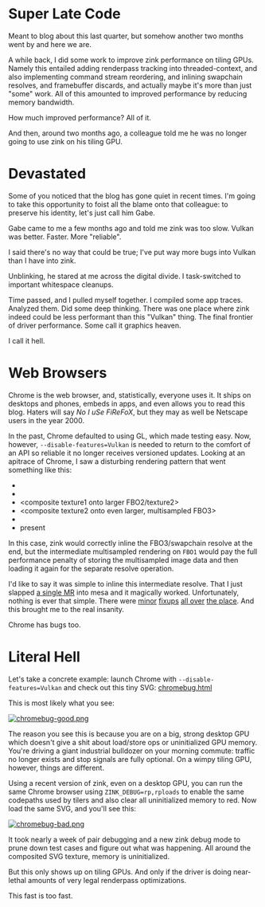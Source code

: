 # Super Late Code

Meant to blog about this last quarter, but somehow another two months went by and here we are.

A while back, I did some work to improve zink performance on tiling GPUs. Namely this entailed adding renderpass tracking into threaded-context, and also implementing command stream reordering, and inlining swapchain resolves, and framebuffer discards, and actually maybe it's more than just "some" work. All of this amounted to improved performance by reducing memory bandwidth.

How much improved performance? All of it.

And then, around two months ago, a colleague told me he was no longer going to use zink on his tiling GPU.

# Devastated

Some of you noticed that the blog has gone quiet in recent times. I'm going to take this opportunity to foist all the blame onto that colleague: to preserve his identity, let's just call him Gabe.

Gabe came to me a few months ago and told me zink was too slow. Vulkan was better. Faster. More "reliable".

I said there's no way that could be true; I've put way more bugs into Vulkan than I have into zink.

Unblinking, he stared at me across the digital divide. I task-switched to important whitespace cleanups.

Time passed, and I pulled myself together. I compiled some app traces. Analyzed them. Did some deep thinking. There was one place where zink indeed could be less performant than this "Vulkan" thing. The final frontier of driver performance. Some call it graphics heaven.

I call it hell.

# Web Browsers

Chrome is the web browser, and, statistically, everyone uses it. It ships on desktops and phones, embeds in apps, and even allows you to read this blog. Haters will say *No I uSe FiReFoX*, but they may as well be Netscape users in the year 2000.

In the past, Chrome defaulted to using GL, which made testing easy. Now, however, `--disable-features=Vulkan` is needed to return to the comfort of an API so reliable it no longer receives versioned updates. Looking at an apitrace of Chrome, I saw a disturbing rendering pattern that went something like this:

* <draw some element on a page using multisampled FBO1>
* <resolve FBO1 to texture1>
* <composite texture1 onto larger FBO2/texture2>
* <composite texture2 onto even larger, multisampled FBO3>
* <resolve FBO3 to swapchain>
* present

In this case, zink would correctly inline the FBO3/swapchain resolve at the end, but the intermediate multisampled rendering on `FBO1` would pay the full performance penalty of storing the multisampled image data and then loading it again for the separate resolve operation.

I'd like to say it was simple to inline this intermediate resolve. That I just slapped [a single MR](https://gitlab.freedesktop.org/mesa/mesa/-/merge_requests/35477) into mesa and it magically worked. Unfortunately, nothing is ever that simple. There were [minor](https://gitlab.freedesktop.org/mesa/mesa/-/merge_requests/35777) [fixups](https://gitlab.freedesktop.org/mesa/mesa/-/merge_requests/36069) [all over](https://gitlab.freedesktop.org/mesa/mesa/-/merge_requests/36521) [the place](https://gitlab.freedesktop.org/mesa/mesa/-/merge_requests/36576). And this brought me to the real insanity.

Chrome has bugs too.

# Literal Hell

Let's take a concrete example: launch Chrome with `--disable-features=Vulkan` and check out this tiny SVG: [chromebug.html]({{site.url}}/assets/chromebug.html)

This is most likely what you see:

[![chromebug-good.png]({{site.url}}/assets/chromebug-good.png)]({{site.url}}/assets/chromebug-good.png)

The reason you see this is because you are on a big, strong desktop GPU which doesn't give a shit about load/store ops or uninitialized GPU memory. You're driving a giant industrial bulldozer on your morning commute: traffic no longer exists and stop signals are fully optional. On a wimpy tiling GPU, however, things are different.

Using a recent version of zink, even on a desktop GPU, you can run the same Chrome browser using `ZINK_DEBUG=rp,rploads` to enable the same codepaths used by tilers and also clear all uninitialized memory to red. Now load the same SVG, and you'll see this:

[![chromebug-bad.png]({{site.url}}/assets/chromebug-bad.png)]({{site.url}}/assets/chromebug-bad.png)

 It took nearly a week of pair debugging and a new zink debug mode to prune down test cases and figure out what was happening. All around the composited SVG texture, memory is uninitialized.

 But this only shows up on tiling GPUs. And only if the driver is doing near-lethal amounts of very legal renderpass optimizations.

 This fast is too fast.